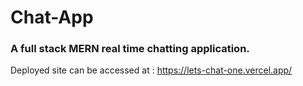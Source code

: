 # Chat-App
### A full stack MERN real time chatting application.

Deployed site can be accessed at : https://lets-chat-one.vercel.app/
